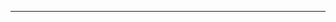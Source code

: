 <!--
CO_OP_TRANSLATOR_METADATA:
{
  "original_hash": "b12098603dc3061d3cdac77ecce93658",
  "translation_date": "2025-08-28T18:28:42+00:00",
  "source_file": "03-CoreGenerativeAITechniques/README.md",
  "language_code": "tr"
}
-->


---

